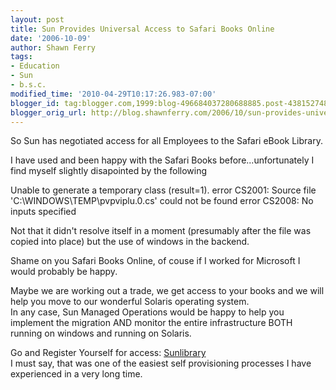 ```yaml
---
layout: post
title: Sun Provides Universal Access to Safari Books Online
date: '2006-10-09'
author: Shawn Ferry
tags:
- Education
- Sun
- b.s.c.
modified_time: '2010-04-29T10:17:26.983-07:00'
blogger_id: tag:blogger.com,1999:blog-496684037280688885.post-4381527480548197703
blogger_orig_url: http://blog.shawnferry.com/2006/10/sun-provides-universal-access-to-safari.html
---
```


So Sun has negotiated access for all Employees to the Safari eBook Library.  
  
I have used and been happy with the Safari Books before...unfortunately I find
myself slightly disapointed by the following  
  
Unable to generate a temporary class (result=1). error CS2001: Source file
'C:\WINDOWS\TEMP\pvpviplu.0.cs' could not be found error CS2008: No inputs
specified  

Not that it didn't resolve itself in a moment (presumably after the file was
copied into place) but the use of windows in the backend.  
  
Shame on you Safari Books Online, of couse if I worked for Microsoft I would
probably be happy.  
  
Maybe we are working out a trade, we get access to your books and we will help
you move to our wonderful Solaris operating system.  
In any case, Sun Managed Operations would be happy to help you implement the
migration AND monitor the entire infrastructure BOTH running on windows and
running on Solaris.  
  
Go and Register Yourself for access:
[Sunlibrary](http://sunlibrary.safaribooksonline.com/)  
I must say, that was one of the easiest self provisioning processes I have
experienced in a very long time.  
  
